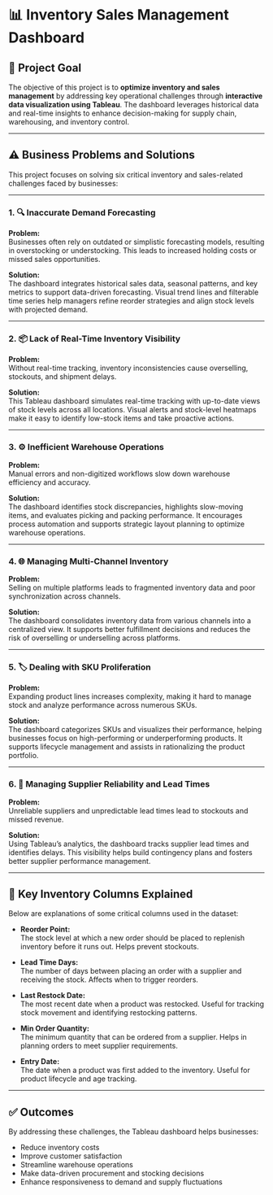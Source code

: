 # 📊 Inventory Sales Management Dashboard

## 🧭 Project Goal

The objective of this project is to **optimize inventory and sales management** by addressing key operational challenges through **interactive data visualization using Tableau**. The dashboard leverages historical data and real-time insights to enhance decision-making for supply chain, warehousing, and inventory control.

---

## ⚠️ Business Problems and Solutions

This project focuses on solving six critical inventory and sales-related challenges faced by businesses:

---

### 1. 🔍 Inaccurate Demand Forecasting  
**Problem:**  
Businesses often rely on outdated or simplistic forecasting models, resulting in overstocking or understocking. This leads to increased holding costs or missed sales opportunities.

**Solution:**  
The dashboard integrates historical sales data, seasonal patterns, and key metrics to support data-driven forecasting. Visual trend lines and filterable time series help managers refine reorder strategies and align stock levels with projected demand.

---

### 2. 📦 Lack of Real-Time Inventory Visibility  
**Problem:**  
Without real-time tracking, inventory inconsistencies cause overselling, stockouts, and shipment delays.

**Solution:**  
This Tableau dashboard simulates real-time tracking with up-to-date views of stock levels across all locations. Visual alerts and stock-level heatmaps make it easy to identify low-stock items and take proactive actions.

---

### 3. ⚙️ Inefficient Warehouse Operations  
**Problem:**  
Manual errors and non-digitized workflows slow down warehouse efficiency and accuracy.

**Solution:**  
The dashboard identifies stock discrepancies, highlights slow-moving items, and evaluates picking and packing performance. It encourages process automation and supports strategic layout planning to optimize warehouse operations.

---

### 4. 🌐 Managing Multi-Channel Inventory  
**Problem:**  
Selling on multiple platforms leads to fragmented inventory data and poor synchronization across channels.

**Solution:**  
The dashboard consolidates inventory data from various channels into a centralized view. It supports better fulfillment decisions and reduces the risk of overselling or underselling across platforms.

---

### 5. 🏷️ Dealing with SKU Proliferation  
**Problem:**  
Expanding product lines increases complexity, making it hard to manage stock and analyze performance across numerous SKUs.

**Solution:**  
The dashboard categorizes SKUs and visualizes their performance, helping businesses focus on high-performing or underperforming products. It supports lifecycle management and assists in rationalizing the product portfolio.

---

### 6. 🚚 Managing Supplier Reliability and Lead Times  
**Problem:**  
Unreliable suppliers and unpredictable lead times lead to stockouts and missed revenue.

**Solution:**  
Using Tableau’s analytics, the dashboard tracks supplier lead times and identifies delays. This visibility helps build contingency plans and fosters better supplier performance management.

---

## 🧾 Key Inventory Columns Explained

Below are explanations of some critical columns used in the dataset:

- **Reorder Point:**  
  The stock level at which a new order should be placed to replenish inventory before it runs out. Helps prevent stockouts.

- **Lead Time Days:**  
  The number of days between placing an order with a supplier and receiving the stock. Affects when to trigger reorders.

- **Last Restock Date:**  
  The most recent date when a product was restocked. Useful for tracking stock movement and identifying restocking patterns.

- **Min Order Quantity:**  
  The minimum quantity that can be ordered from a supplier. Helps in planning orders to meet supplier requirements.

- **Entry Date:**  
  The date when a product was first added to the inventory. Useful for product lifecycle and age tracking.

---

## ✅ Outcomes

By addressing these challenges, the Tableau dashboard helps businesses:

- Reduce inventory costs  
- Improve customer satisfaction  
- Streamline warehouse operations  
- Make data-driven procurement and stocking decisions  
- Enhance responsiveness to demand and supply fluctuations   
